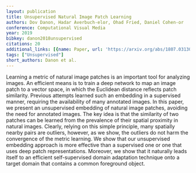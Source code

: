 ```yaml
---
layout: publication
title: Unsupervised Natural Image Patch Learning
authors: Dov Danon, Hadar Averbuch-elor, Ohad Fried, Daniel Cohen-or
conference: Computational Visual Media
year: 2019
bibkey: danon2018unsupervised
citations: 20
additional_links: [{name: Paper, url: 'https://arxiv.org/abs/1807.03130'}]
tags: ["Unsupervised"]
short_authors: Danon et al.
---
```

Learning a metric of natural image patches is an important tool for analyzing
images. An efficient means is to train a deep network to map an image patch to
a vector space, in which the Euclidean distance reflects patch similarity.
Previous attempts learned such an embedding in a supervised manner, requiring
the availability of many annotated images. In this paper, we present an
unsupervised embedding of natural image patches, avoiding the need for
annotated images. The key idea is that the similarity of two patches can be
learned from the prevalence of their spatial proximity in natural images.
Clearly, relying on this simple principle, many spatially nearby pairs are
outliers, however, as we show, the outliers do not harm the convergence of the
metric learning. We show that our unsupervised embedding approach is more
effective than a supervised one or one that uses deep patch representations.
Moreover, we show that it naturally leads itself to an efficient
self-supervised domain adaptation technique onto a target domain that contains
a common foreground object.